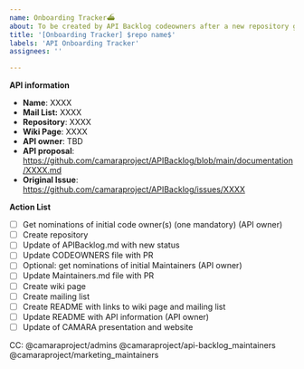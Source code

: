 ```yaml
---
name: Onboarding Tracker⛴️
about: To be created by API Backlog codeowners after a new repository got approved
title: '[Onboarding Tracker] $repo name$'
labels: 'API Onboarding Tracker'
assignees: ''

---
```


<!-- API & repository Tracker Issue -->
**API information**
- **Name**: XXXX
- **Mail List:** XXXX
- **Repository**: XXXX
- **Wiki Page**: XXXX
- **API owner**: TBD
- **API proposal**: https://github.com/camaraproject/APIBacklog/blob/main/documentation/XXXX.md
- **Original Issue**: https://github.com/camaraproject/APIBacklog/issues/XXXX

**Action List**
- [ ] Get nominations of initial code owner(s) (one mandatory) (API owner)
- [ ] Create repository
- [ ] Update of APIBacklog.md with new status
- [ ] Update CODEOWNERS file with PR
- [ ] Optional: get nominations of initial Maintainers (API owner)
- [ ] Update Maintainers.md file with PR
- [ ] Create wiki page
- [ ] Create mailing list
- [ ] Create README with links to wiki page and mailing list
- [ ] Update README with API information (API owner)
- [ ] Update of CAMARA presentation and website

CC: @camaraproject/admins @camaraproject/api-backlog_maintainers @camaraproject/marketing_maintainers
